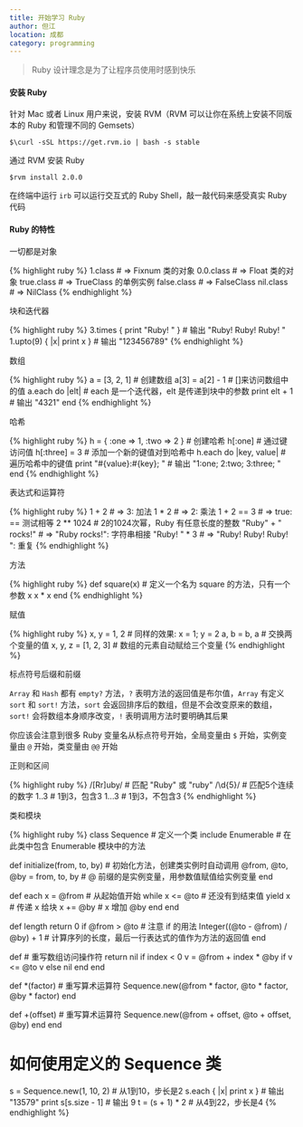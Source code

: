 ```yaml
---
title: 开始学习 Ruby 
author: 但江
location: 成都 
category: programming
---
```


> Ruby 设计理念是为了让程序员使用时感到快乐

#### 安装 Ruby

针对 Mac 或者 Linux 用户来说，安装 RVM（RVM 可以让你在系统上安装不同版本的 Ruby 和管理不同的 Gemsets）

	$\curl -sSL https://get.rvm.io | bash -s stable

通过 RVM 安装 Ruby

	$rvm install 2.0.0

在终端中运行 `irb` 可以运行交互式的 Ruby Shell，敲一敲代码来感受真实 Ruby 代码

#### Ruby 的特性

一切都是对象

{% highlight ruby %}
1.class # => Fixnum 类的对象
0.0.class # => Float 类的对象
true.class # => TrueClass 的单例实例
false.class # => FalseClass
nil.class # => NilClass
{% endhighlight %}

块和迭代器

{% highlight ruby %}
3.times { print "Ruby! " } # 输出 "Ruby! Ruby! Ruby! "
1.upto(9) { |x| print x } # 输出 "123456789"
{% endhighlight %}

数组

{% highlight ruby %}
a = [3, 2, 1] # 创建数组 
a[3] = a[2] - 1 # []来访问数组中的值
a.each do |elt| # each 是一个迭代器，elt 是传递到块中的参数
  print elt + 1 # 输出 "4321"
end
{% endhighlight %}

哈希

{% highlight ruby %}
h = { :one => 1, :two => 2 } # 创建哈希
h[:one] # 通过键访问值
h[:three] = 3 # 添加一个新的键值对到哈希中 
h.each do |key, value| # 遍历哈希中的键值
  print "#{value}:#{key}; " # 输出 "1:one; 2:two; 3:three; " 
end
{% endhighlight %}

表达式和运算符

{% highlight ruby %}
1 + 2 # => 3: 加法
1 * 2 # => 2: 乘法
1 + 2 == 3 # => true: == 测试相等
2 ** 1024 # 2的1024次幂，Ruby 有任意长度的整数
"Ruby" + " rocks!" # => "Ruby rocks!": 字符串相接
"Ruby! " * 3 # => "Ruby! Ruby! Ruby! ": 重复
{% endhighlight %}

方法

{% highlight ruby %}
def square(x) # 定义一个名为 square 的方法，只有一个参数 x
  x * x
end
{% endhighlight %}

赋值

{% highlight ruby %}
x, y = 1, 2 # 同样的效果: x = 1; y = 2
a, b = b, a # 交换两个变量的值 
x, y, z = [1, 2, 3] # 数组的元素自动赋给三个变量
{% endhighlight %}

标点符号后缀和前缀

`Array` 和 `Hash` 都有 `empty?` 方法，`?` 表明方法的返回值是布尔值，`Array` 有定义 `sort` 和 `sort!` 方法，`sort` 会返回排序后的数组，但是不会改变原来的数组，`sort!` 会将数组本身顺序改变，`!` 表明调用方法时要明确其后果

你应该会注意到很多 Ruby 变量名从标点符号开始，全局变量由 `$` 开始，实例变量由 `@` 开始，类变量由 `@@` 开始

正则和区间

{% highlight ruby %}
/[Rr]uby/ # 匹配 "Ruby" 或 "ruby"
/\d{5}/ # 匹配5个连续的数字
1..3 # 1到3，包含3
1...3 # 1到3，不包含3 
{% endhighlight %}

类和模块

{% highlight ruby %}
class Sequence # 定义一个类
  include Enumerable # 在此类中包含 Enumerable 模块中的方法

  def initialize(from, to, by) # 初始化方法，创建类实例时自动调用
    @from, @to, @by = from, to, by # @ 前缀的是实例变量，用参数值赋值给实例变量
  end

  def each
    x = @from # 从起始值开始
    while x <= @to # 还没有到结束值
      yield x # 传递 x 给块
      x += @by # x 增加 @by
    end
  end

  def length
    return 0 if @from > @to # 注意 if 的用法 
    Integer((@to - @from) / @by) + 1 
    # 计算序列的长度，最后一行表达式的值作为方法的返回值
  end

  def [](index) # 重写数组访问操作符
    return nil if index < 0
    v = @from + index * @by
    if v <= @to
      v
    else
      nil
    end
  end

  def *(factor) # 重写算术运算符
    Sequence.new(@from * factor, @to * factor, @by * factor)
  end

  def +(offset) # 重写算术运算符
    Sequence.new(@from + offset, @to + offset, @by)
  end
end

# 如何使用定义的 Sequence 类
s = Sequence.new(1, 10, 2) # 从1到10，步长是2
s.each { |x| print x } # 输出 "13579"
print s[s.size - 1] # 输出 9
t = (s + 1) * 2 # 从4到22，步长是4
{% endhighlight %}
